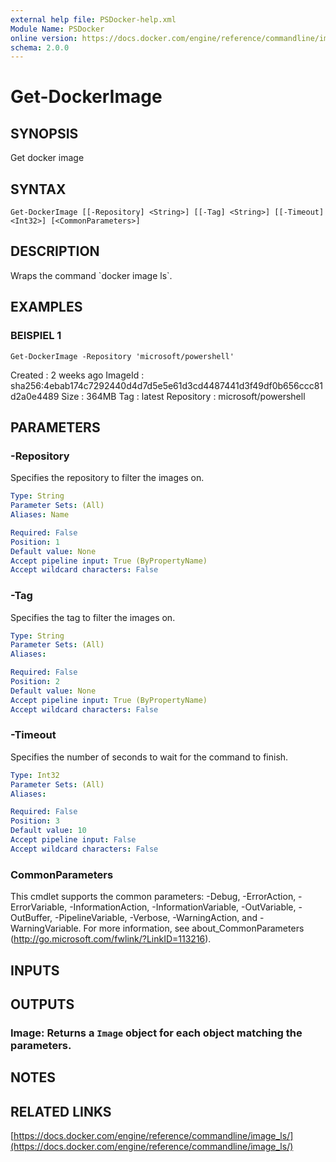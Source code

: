 ```yaml
---
external help file: PSDocker-help.xml
Module Name: PSDocker
online version: https://docs.docker.com/engine/reference/commandline/image_ls/
schema: 2.0.0
---
```


# Get-DockerImage

## SYNOPSIS
Get docker image

## SYNTAX

```
Get-DockerImage [[-Repository] <String>] [[-Tag] <String>] [[-Timeout] <Int32>] [<CommonParameters>]
```

## DESCRIPTION
Wraps the command \`docker image ls\`.

## EXAMPLES

### BEISPIEL 1
```
Get-DockerImage -Repository 'microsoft/powershell'
```

Created    : 2 weeks ago
ImageId    : sha256:4ebab174c7292440d4d7d5e5e61d3cd4487441d3f49df0b656ccc81d2a0e4489
Size       : 364MB
Tag        : latest
Repository : microsoft/powershell

## PARAMETERS

### -Repository
Specifies the repository to filter the images on.

```yaml
Type: String
Parameter Sets: (All)
Aliases: Name

Required: False
Position: 1
Default value: None
Accept pipeline input: True (ByPropertyName)
Accept wildcard characters: False
```

### -Tag
Specifies the tag to filter the images on.

```yaml
Type: String
Parameter Sets: (All)
Aliases:

Required: False
Position: 2
Default value: None
Accept pipeline input: True (ByPropertyName)
Accept wildcard characters: False
```

### -Timeout
Specifies the number of seconds to wait for the command to finish.

```yaml
Type: Int32
Parameter Sets: (All)
Aliases:

Required: False
Position: 3
Default value: 10
Accept pipeline input: False
Accept wildcard characters: False
```

### CommonParameters
This cmdlet supports the common parameters: -Debug, -ErrorAction, -ErrorVariable, -InformationAction, -InformationVariable, -OutVariable, -OutBuffer, -PipelineVariable, -Verbose, -WarningAction, and -WarningVariable.
For more information, see about_CommonParameters (http://go.microsoft.com/fwlink/?LinkID=113216).

## INPUTS

## OUTPUTS

### Image: Returns a `Image` object for each object matching the parameters.
## NOTES

## RELATED LINKS

[https://docs.docker.com/engine/reference/commandline/image_ls/](https://docs.docker.com/engine/reference/commandline/image_ls/)

